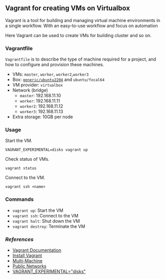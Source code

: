 ## Vagrant for creating VMs on Virtualbox

Vagrant is a tool for building and managing virtual machine environments in a single workflow. With an easy-to-use workflow and focus on automation

Here Vagrant can be used to create VMs for building cluster and so on.

### Vagrantfile

`Vagrantfile` is to describe the type of machine required for a project, and how to configure and provision these machines.

* VMs: `master`, `worker`, `worker2`,`worker3`
* Box: [`generic/ubuntu2204`](https://app.vagrantup.com/generic/boxes/ubuntu2204) and `ubuntu/focal64`
* VM provider: `virtualbox`
* Network (bridge)
  * `master`: 192.168.11.10 
  * `worker`: 192.168.11.11
  * `worker2`: 192.168.11.12
  * `worker3`: 192.168.11.13
* Extra storage: 10GB per node


### Usage

Start the VM.

```
VAGRANT_EXPERIMENTAL=disks vagrant up
```

Check status of VMs.

```
vagrant status
```

Connect to the VM.

```
vagrant ssh <name>
```

### Commands

* `vagrant up`: Start the VM
* `vagrant ssh`: Connect to the VM
* `vagrant halt`: Shut down the VM
* `vagrant destroy`: Terminate the VM

### _References_

* [Vagrant Documentation](https://developer.hashicorp.com/vagrant/docs)
* [Install Vagrant](https://developer.hashicorp.com/vagrant/downloads)
* [Multi-Machine](https://developer.hashicorp.com/vagrant/docs/multi-machine)
* [Public Networks](https://developer.hashicorp.com/vagrant/docs/networking/public_network)
* [VAGRANT_EXPERIMENTAL="disks"](https://developer.hashicorp.com/vagrant/docs/disks/virtualbox/usage)